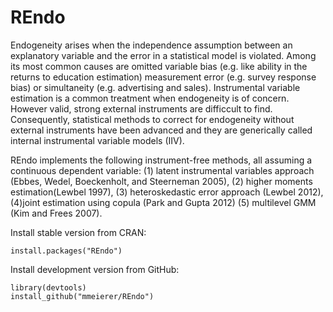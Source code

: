 # REndo 
Endogeneity arises when the independence assumption between an explanatory variable and the error in a statistical model is violated. Among its most common causes are omitted variable bias (e.g. like ability in the returns to education estimation) measurement error (e.g. survey response bias) or simultaneity (e.g. advertising and sales). Instrumental variable estimation is a common treatment when endogeneity is of concern. However valid, strong external instruments are difficcult to find. Consequently, statistical methods to correct for endogeneity without external instruments have been advanced and they are generically called internal instrumental variable models (IIV). 

REndo implements the following instrument-free
methods, all assuming a continuous dependent variable: 
(1) latent instrumental variables approach (Ebbes, Wedel, Boeckenholt, and Steerneman 2005), 
(2) higher moments estimation(Lewbel 1997), 
(3) heteroskedastic error approach (Lewbel 2012), 
(4)joint estimation using copula (Park and Gupta 2012) 
(5) multilevel GMM (Kim and Frees 2007). 
              
Install stable version from CRAN:
```
install.packages("REndo")
```

Install development version from GitHub:
```
library(devtools)
install_github("mmeierer/REndo")
```



